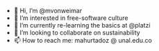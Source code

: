 - 👋 Hi, I’m @mvonweimar
- 👀 I’m interested in free-software culture
- 🌱 I’m currently re-learning the basics at @platzi
- 💞️ I’m looking to collaborate on sustainability
- 📫 How to reach me: mahurtadoz @ unal.edu.co

<!---
mvonweimar/mvonweimar is a ✨ special ✨ repository because its `README.md` (this file) appears on your GitHub profile.
You can click the Preview link to take a look at your changes.
--->
